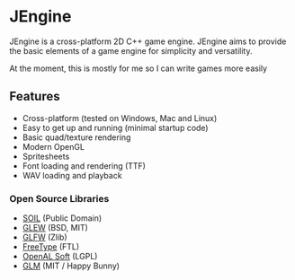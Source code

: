 # JEngine

JEngine is a cross-platform 2D C++ game engine. JEngine aims to provide the basic
elements of a game engine for simplicity and versatility.

At the moment, this is mostly for me so I can write games more easily

## Features

* Cross-platform (tested on Windows, Mac and Linux)
* Easy to get up and running (minimal startup code)
* Basic quad/texture rendering
* Modern OpenGL
* Spritesheets
* Font loading and rendering (TTF)
* WAV loading and playback

### Open Source Libraries

* [SOIL](https://www.lonesock.net/soil.html) (Public Domain)
* [GLEW](http://glew.sourceforge.net/) (BSD, MIT)
* [GLFW](https://glfw.org) (Zlib)
* [FreeType](https://www.freetype.org) (FTL)
* [OpenAL Soft](https://github.com/kcat/openal-soft) (LGPL)
* [GLM](https://glm.g-truc.net/0.9.9/index.html) (MIT / Happy Bunny)